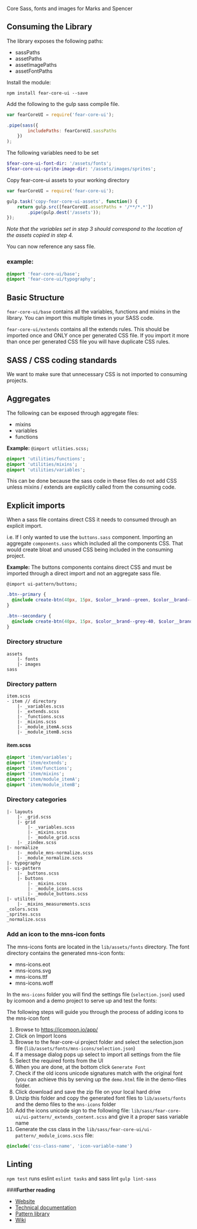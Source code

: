 
Core Sass, fonts and images for Marks and Spencer

## Consuming the Library

The library exposes the following paths:

* sassPaths
* assetPaths
* assetImagePaths
* assetFontPaths

Install the module:

```
npm install fear-core-ui --save
```

Add the following to the gulp sass compile file.

```javascript
var fearCoreUI = require('fear-core-ui');

.pipe(sass({
        includePaths: fearCoreUI.sassPaths
    })
);
```

The following variables need to be set

```sass
$fear-core-ui-font-dir: '/assets/fonts';
$fear-core-ui-sprite-image-dir: '/assets/images/sprites';
```

Copy fear-core-ui assets to your working directory

```javascript
var fearCoreUI = require('fear-core-ui');

gulp.task('copy-fear-core-ui-assets', function() {
    return gulp.src([fearCoreUI.assetPaths + '/**/*.*'])
        .pipe(gulp.dest('/assets'));
});
```

*Note that the variables set in step 3 should correspond to the location of the assets copied in step 4.*

You can now reference any sass file.

### example:
```sass
@import 'fear-core-ui/base';
@import 'fear-core-ui/typography';
```

## Basic Structure

`fear-core-ui/base` contains all the variables, functions and mixins in the library. 
You can import this multiple times in your SASS code.

`fear-core-ui/extends` contains all the extends rules. 
This should be imported once and ONLY once per generated CSS file. If you import it more than once per generated CSS file you will have duplicate CSS rules.

## SASS / CSS coding standards

We want to make sure that unnecessary CSS is not imported to consuming projects.

## Aggregates
The following can be exposed through aggregate files:

* mixins
* variables
* functions

**Example:** 
`@import utlities.scss;`

```sass
@import 'utilities/functions';
@import 'utilities/mixins';
@import 'utilities/variables';
```
  
This can be done because the sass code in these files do not add CSS unless mixins / extends are explicitly called from the consuming code.

## Explicit imports

When a sass file contains direct CSS it needs to consumed through an explicit import. 

i.e. If I only wanted to use the `buttons.sass` component. Importing an aggregate `components.sass` 
which included all the components CSS. That would create bloat and unused CSS being included in the consuming project.
 
**Example:**
The buttons components contains direct CSS and must be imported through a direct import and not an aggregate sass file.

`@import ui-pattern/buttons;`

```sass
.btn--primary {
  @include create-btn(40px, 15px, $color__brand--green, $color__brand--dark-grey, $color__brand--background-grey, $color__brand--light-grey);
}

.btn--secondary {
  @include create-btn(40px, 15px, $color__brand--grey-40, $color__brand--dark-grey, $color__brand--background-grey, $color__brand--light-grey);
}
```

### Directory structure

```
assets
    |- fonts
    |- images
sass
```

### Directory pattern
```
item.scss
- item // directory
    |- _variables.scss
    |- _extends.scss
    |- _functions.scss
    |- _mixins.scss
    |- _module_itemA.scss
    |- _module_itemB.scss
```

#### item.scss
```sass
@import 'item/variables';
@import 'item/extends';
@import 'item/functions';
@import 'item/mixins';
@import 'item/module_itemA';
@import 'item/module_itemB';
```

### Directory categories
```
|- layouts
    |- _grid.scss
    |- grid
        |- _variables.scss        
        |- _mixins.scss        
        |- _module_grid.scss        
    |- _zindex.scss
|- normalize
    |- _module_mns-normalize.scss
    |- _module_normalize.scss
|- typography
|- ui-pattern
    |- _buttons.scss
    |- buttons
        |- _mixins.scss
        |- _module_icons.scss
        |- _module_buttons.scss
|- utilites
    |- _mixins_measurements.scss
_colors.scss
_sprites.scss
_normalize.scss
```

### Add an icon to the mns-icon fonts
The mns-icons fonts are located in the `lib/assets/fonts` directory.  The font directory contains the generated mns-icon fonts:
- mns-icons.eot
- mns-icons.svg
- mns-icons.ttf
- mns-icons.woff

In the `mns-icons` folder you will find the settings file (`selection.json`) used by icomoon and a demo project to serve up and test the fonts:

The following steps will guide you through the process of adding icons to the mns-icon font

1. Browse to https://icomoon.io/app/
2. Click on Import Icons
3. Browse to the fear-core-ui project folder and select the selection.json file (`lib/assets/fonts/mns-icons/selection.json`)
4. If a message dialog pops up select to import all settings from the file
5. Select the required fonts from the UI
6. When you are done, at the bottom click `Generate Font`
7. Check if the old icons unicode signatures match with the original font (you can achieve this by serving up the `demo.html` file in the demo-files folder.
8. Click download and save the zip file on your local hard drive
9. Unzip this folder and copy the generated font files to `lib/assets/fonts` and the demo files to the `mns-icons` folder
10. Add the icons unicode sign to the following file: `lib/sass/fear-core-ui/ui-pattern/_extends_content.scss` and give it a proper sass variable name
11. Generate the css class in the `lib/sass/fear-core-ui/ui-pattern/_module_icons.scss` file:
```scss
@include('css-class-name', 'icon-variable-name')
```

## **Linting**
```npm test``` runs eslint ```eslint tasks``` and sass lint ```gulp lint-sass```

###**Further reading**

* [Website](http://digitalinnovation.github.io/fear-core)
* [Technical documentation](http://digitalinnovation.github.io/fear-core/docs/)
* [Pattern library](http://patternlibrary.auto.devops.mnscorp.net/#/Core)
* [Wiki](https://github.com/DigitalInnovation/fear-core/wiki)
 
